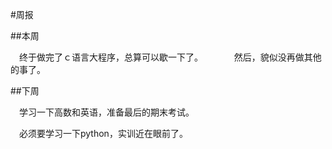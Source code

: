 #周报　　

##本周　　

　终于做完了ｃ语言大程序，总算可以歇一下了。
　　
　然后，貌似没再做其他的事了。

##下周

　学习一下高数和英语，准备最后的期末考试。

　必须要学习一下python，实训近在眼前了。
